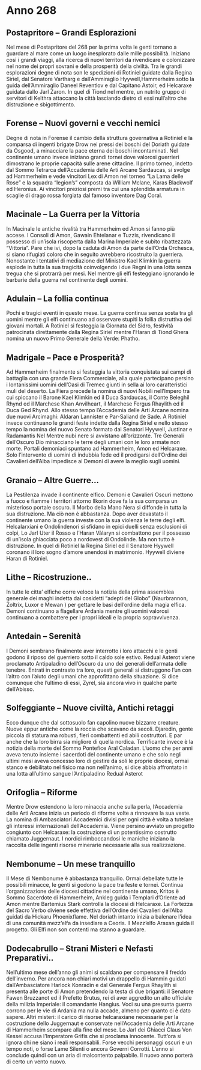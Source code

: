 # Anno 268
## Postapritore – Grandi Esplorazioni
Nel mese di Postapritore del 268 per la prima volta le genti tornano a guardare al mare come un luogo inesplorato dalle mille possibilità. Iniziano così i grandi viaggi, alla ricerca di nuovi territori da rivendicare e colonizzare nel nome dei propri sovrani e della prosperità della civiltà. Tra le grandi esplorazioni degne di nota son le spedizioni di Rotiniel guidate dalla Regina Siriel, dal Senatore Vartharg e dall’Ammiraglio Hyywell,Hammerheim sotto la guida dell’Ammiraglio Daneel Reventlov e dal Capitano Astoir, ed Helcaraxe guidata dallo Jarl Zaron. In quel di Tiond nel mentre, un nutrito gruppo di servitori di Kelthra attaccano la città lasciando dietro di essi null’altro che distruzione e sbigottimento.

## Forense –  Nuovi governi e vecchi nemici
Degne di nota in Forense il cambio della struttura governativa a Rotiniel e la comparsa di ingenti brigate Drow nei pressi dei boschi del Doriath guidate da Osgood, a minacciare la pace eterna dei boschi incontaminati. Nel continente umano invece iniziano grandi tornei dove valorosi guerrieri dimostrano le proprie capacità sulle arene cittadine. Il primo torneo, indetto dal Sommo Tetrarca dell’Accademia delle Arti Arcane Sardaucas, si svolge ad Hammerheim e vede vincitori Lex di Amon nel torneo “La Lama delle Rose” e la squadra “legion’s” composta da William Mclane, Karas Blackwolf ed Heronius. Ai vincitori preziosi premi tra cui una splendida armatura in scaglie di drago rossa forgiata dal famoso inventore Dag Coral.

## Macinale – La Guerra per la Vittoria
In Macinale le antiche rivalità tra Hammerheim ed Amon si fanno più accese. I Consoli di Amon, Gawain Ehtelanar e Tuzzis, rivendicano il possesso di un’isola riscoperta dalla Marina Imperiale e subito ribattezzata “Vittoria”. Pare che ivi, dopo la caduta di Amon da parte dell’Orda Orchesca, si siano rifugiati coloro che in seguito avrebbero ricostruito la guerriera. Nonostante i tentativi di mediazione del Ministro Kael Klimkin la guerra esplode in tutta la sua tragicità coinvolgendo i due Regni in una lotta senza tregua che si protrarrà per mesi. Nel mentre gli elfi festeggiano ignorando le barbarie della guerra nel continente degli uomini.

## Adulain – La follia continua
Pochi e tragici eventi in questo mese. La guerra continua senza sosta tra gli uomini mentre gli elfi continuano ad osservare stupiti la follia distruttiva dei giovani mortali. A Rotiniel si festeggia la Giornata del Sidro, festività patrocinata direttamente dalla Regina Siriel mentre l’Haran di Tiond Ghera nomina un nuovo Primo Generale della Verde: Phatho.

## Madrigale – Pace e Prosperità?
Ad Hammerheim finalmente si festeggia la vittoria conquistata sui campi di battaglia con una grande Fiera Commerciale, alla quale partecipano persino i lontanissimi uomini dell’Oasi di Tremec giunti in sella ai loro caratteristici muli del deserto. La Fiera precede la nomina di nuovi Nobili nell’Impero tra cui spiccano il Barone Kael Klimkin ed il Duca Sardaucas, il Conte Beleghil Rhynd ed il Marchese Khan Anvilheart, il Marchese Fergus Rhaylith ed il Duca Ged Rhynd. Allo stesso tempo l’Accademia delle Arti Arcane nomina due nuovi Arcimaghi: Aldaran Lannister e Par-Saliand de Sade. A Rotiniel invece continuano le grandi feste indette dalla Regina Siriel e nello stesso tempo la nomina del nuovo Senato formato dai Senatori Hyywell, Justinar e Radamantis Nel Mentre nubi nere si avvistano all’orizzonte. Tre Generali dell’Oscuro Dio minacciano le terre degli umani con le loro armate non morte. Portali demoniaci spuntano ad Hammerheim, Amon ed Helcaraxe. Solo l’intervento di uomini di indubbia fede ed il prodigarsi dell’Ordine dei Cavalieri dell’Alba impedisce ai Demoni di avere la meglio sugli uomini.

## Granaio – Altre Guerre…
La Pestilenza invade il continente elfico. Demoni e Cavalieri Oscuri mettono a fuoco e fiamme i territori attorno Ilkorin dove fa la sua comparsa un misterioso portale oscuro. Il Morbo della Mano Nera si diffonde in tutta la sua distruzione. Ma ciò non è abbastanza. Dopo aver devastato il continente umano la guerra investe con la sua violenza le terre degli elfi. Helcalarxiani e Ondolindenori si sfidano in epici duelli senza esclusioni di colpi, Lo Jarl Uter il Rosso e l’Haran Vàlaryn si combattono per il possesso di un’isola ghiacciata poco a nordovest di Ondolinde. Ma non tutto è distruzione. In quel di Rotiniel la Regina Siriel ed il Senatore Hyywell coronano il loro sogno d’amore unendosi in matrimonio. Hyywell diviene Haran di Rotiniel.

## Lithe –  Ricostruzione..
In tutte le citta’ elfiche corre veloce la notizia della prima assemblea generale dei maghi indetta dai cosidetti “adepti del Globo” (Naurbrannon, Zoltrix, Luxor e Mewan ) per gettare le basi dell’ordine della magia elfica. Demoni continuano a flagellare Ardania mentre gli uomini valorosi continuano a combattere per i propri ideali e la propria sopravvivenza.

## Antedain –  Serenità
I Demoni sembrano finalmente aver interrotto i loro attacchi e le genti godono il riposo del guerriero sotto il caldo sole estivo. Redual Asterot viene proclamato Antipaladino dell’Oscuro da uno dei generali dell’armata delle tenebre. Entrati in contrasto tra loro, questi generali si distruggono l’un con l’altro con l’aiuto degli umani che approfittano della situazione. Si dice comunque che l’ultimo di essi, Zyrel, sia ancora vivo in qualche parte dell’Abisso.

## Solfeggiante – Nuove civiltà, Antichi retaggi
Ecco dunque che dal sottosuolo fan capolino nuove bizzarre creature. Nuove eppur antiche come la roccia che scavano da secoli. Djaredin, gente piccola di statura ma robusti, fieri combattenti ed abili costruttori. E par anche che la loro birra sia migliore di quella nordica. Terrificante invece è la notizia della morte del Sommo Pontefice Aral Caladan. L’uomo che per anni aveva tenuto insieme i sacerdoti del continente umano e che solo negli ultimi mesi aveva concesso loro di gestire da soli le proprie diocesi, ormai stanco e debilitato nel fisico ma non nell’animo, si dice abbia affrontato in una lotta all’ultimo sangue l’Antipaladino Redual Asterot

## Orifoglia – Riforme
Mentre Drow estendono la loro minaccia anche sulla perla, l’Accademia delle Arti Arcane inizia un periodo di riforme volte a rinnovare la sua veste. La nomina di Ambasciatori Accademici divisi per ogni città è volta a tutelare gli interessi internazionali dell’Accademia. Viene persino avviato un progetto congiunto con Helcaraxe: la costruzione di un potentissimo costrutto chiamato Juggernaut. I nordici rimboccandosi le maniche iniziano la raccolta delle ingenti risorse minerarie necessarie alla sua realizzazione.

## Nembonume – Un mese tranquillo
Il Mese di Nembonume è abbastanza tranquillo. Ormai debellate tutte le possibili minacce, le genti si godono la pace tra feste e tornei. Continua l’organizzazione delle diocesi cittadine nel continente umano, Kritos è Sommo Sacerdote di Hammerheim, Ankleg guida i Templari d’Oriente ad Amon mentre Bartemius Stark controlla la diocesi di Helcaraxe. La Fortezza del Sacro Verbo diviene sede effettiva dell’Ordine dei Cavalieri dell’Alba guidati da Hickaru Phoenixflame. Nel doriath intanto inizia a balenare l’idea di una comunità mezz’elfa da insediare a Ceoris. Il Mezz’elfo Araxan guida il progetto. Gli Elfi non son contenti ma stanno a guardare.

## Dodecabrullo – Strani Misteri e Nefasti Preparativi..
Nell’ultimo mese dell’anno gli animi si scaldano per compensare il freddo dell’inverno. Per ancora non chiari motivi un drappello di Hammin guidati dall’Ambasciatore Harlock Konradin e dal Generale Fergus Rhaylith si presenta alle porte di Amon pretendendo la testa di due briganti: il Senatore Fawen Bruzzanot ed il Prefetto Brutus, rei di aver aggredito un alto ufficiale della milizia Imperiale: il comandante Hangius. Voci su una presunta guerra corrono per le vie di Ardania ma nulla accade, almeno per quanto ci è dato sapere. Altri misteri: il carico di risorse helcaraxiane necessarie per la costruzione dello Juggernaut e conservate nell’Accademia delle Arti Arcane di Hammerheim scompare alla fine del mese. Lo Jarl dei Ghiacci Claus Von Kessel accusa l’Imperatore Grifis che si proclama innocente. Tutt’ora si ignora chi ne siano i reali responsabili. Forse vecchi personaggi oscuri e un tempo noti, o forse Lame Silenti o ancora Governi Corrotti. L’anno si conclude quindi con un aria di malcontento palpabile. Il nuovo anno porterà di certo un vento nuovo.
